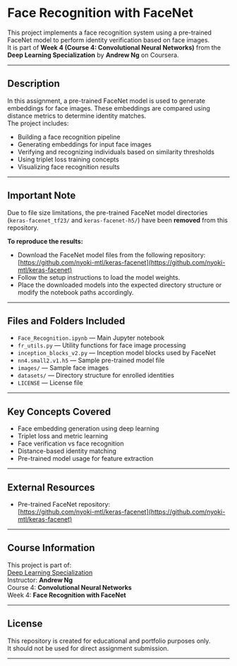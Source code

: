 # Face Recognition with FaceNet

This project implements a face recognition system using a pre-trained FaceNet model to perform identity verification based on face images.  
It is part of **Week 4 (Course 4: Convolutional Neural Networks)** from the **Deep Learning Specialization** by **Andrew Ng** on Coursera.

---

## Description

In this assignment, a pre-trained FaceNet model is used to generate embeddings for face images. These embeddings are compared using distance metrics to determine identity matches.  
The project includes:

- Building a face recognition pipeline
- Generating embeddings for input face images
- Verifying and recognizing individuals based on similarity thresholds
- Using triplet loss training concepts
- Visualizing face recognition results

---

## Important Note

Due to file size limitations, the pre-trained FaceNet model directories (`keras-facenet_tf23/` and `keras-facenet-h5/`) have been **removed** from this repository.

**To reproduce the results:**
- Download the FaceNet model files from the following repository:  
  [https://github.com/nyoki-mtl/keras-facenet](https://github.com/nyoki-mtl/keras-facenet)
- Follow the setup instructions to load the model weights.
- Place the downloaded models into the expected directory structure or modify the notebook paths accordingly.

---

## Files and Folders Included

- `Face_Recognition.ipynb` — Main Jupyter notebook
- `fr_utils.py` — Utility functions for face image processing
- `inception_blocks_v2.py` — Inception model blocks used by FaceNet
- `nn4.small2.v1.h5` — Sample pre-trained model file
- `images/` — Sample face images
- `datasets/` — Directory structure for enrolled identities
- `LICENSE` — License file

---

## Key Concepts Covered

- Face embedding generation using deep learning
- Triplet loss and metric learning
- Face verification vs face recognition
- Distance-based identity matching
- Pre-trained model usage for feature extraction

---

## External Resources

- Pre-trained FaceNet repository:  
  [https://github.com/nyoki-mtl/keras-facenet](https://github.com/nyoki-mtl/keras-facenet)

---

## Course Information

This project is part of:  
[Deep Learning Specialization](https://www.coursera.org/specializations/deep-learning)  
Instructor: **Andrew Ng**  
Course 4: **Convolutional Neural Networks**  
Week 4: **Face Recognition with FaceNet**

---

## License

This repository is created for educational and portfolio purposes only.  
It should not be used for direct assignment submission.

---
